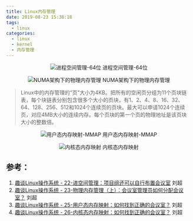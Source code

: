 ```yaml
---
title: Linux内存管理
date: 2019-08-23 15:38:18
tags:
  - linux
categories:
  - linux  
  - kernel  
  - 内存管理 
---
```


<p hidden></p>
<!-- more -->

<div style="text-align: center;">

![进程空间管理-64位](https://user-images.githubusercontent.com/5608425/63573728-b00ff180-c5b8-11e9-9038-4cda1cd99148.jpg) 进程空间管理-64位

![NUMA架构下的物理内存管理](https://user-images.githubusercontent.com/5608425/63572472-873a2d00-c5b5-11e9-9253-5282537c00b2.JPG)    NUMA架构下的物理内存管理
</div>

 > Linux中的内存管理的“页”大小为4KB。把所有的空闲页分组为11个页块链表，每个块链表分别包含很多个大小的页块，有1、2、4、8、16、32、64、128、256、512和1024个连续页的页块。最大可以申请1024个连续页，对应4MB大小的连续内存。每个页块的第一个页的物理地址是该页块大小的整数倍。

<div style="text-align: center;">	

![用户态内存映射-MMAP](https://user-images.githubusercontent.com/5608425/63574111-9d49ec80-c5b9-11e9-8e74-42248f7b2757.jpg)   用户态内存映射-MMAP

![内核态内存映射](https://user-images.githubusercontent.com/5608425/63574862-58bf5080-c5bb-11e9-8fcc-f342ecbb7f76.jpg)  内核态内存映射
</div>


## 参考：

1. [趣谈Linux操作系统 - 22-进空间管理：项目组还可以自行布置会议室]()  刘超
2. [趣谈Linux操作系统 - 23-物理内存管理（上）：会议室管理员如何分配会议室？]()   刘超
3. [趣谈Linux操作系统 - 25-用户态内存映射：如何找到正确的会议室？]()  刘超
4. [趣谈Linux操作系统 - 26-内核态内存映射：如何找到正确的会议室？]()   刘超 
